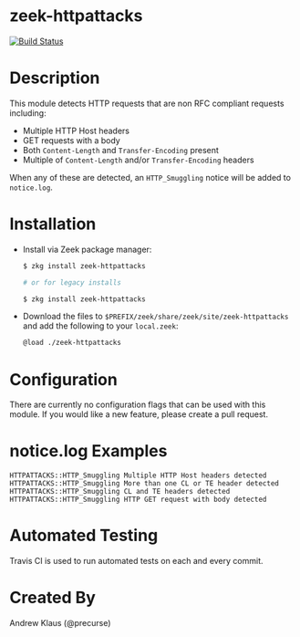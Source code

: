 # zeek-httpattacks

[![Build Status](https://travis-ci.com/precurse/zeek-httpattacks.svg?branch=master)](https://travis-ci.com/precurse/zeek-httpattacks)

# Description

This module detects HTTP requests that are non RFC compliant requests including:
- Multiple HTTP Host headers
- GET requests with a body
- Both `Content-Length` and `Transfer-Encoding` present
- Multiple of `Content-Length` and/or `Transfer-Encoding` headers

When any of these are detected, an `HTTP_Smuggling` notice will be added to `notice.log`.

# Installation
- Install via Zeek package manager:
   ```bash
   $ zkg install zeek-httpattacks

   # or for legacy installs

   $ zkg install zeek-httpattacks
   ```

- Download the files to `$PREFIX/zeek/share/zeek/site/zeek-httpattacks` and add the following to your `local.zeek`:
    ```bash
    @load ./zeek-httpattacks
    ```

# Configuration

There are currently no configuration flags that can be used with this module. If you would like a new feature, please create a pull request.

# notice.log Examples

```
HTTPATTACKS::HTTP_Smuggling	Multiple HTTP Host headers detected
HTTPATTACKS::HTTP_Smuggling	More than one CL or TE header detected
HTTPATTACKS::HTTP_Smuggling	CL and TE headers detected
HTTPATTACKS::HTTP_Smuggling	HTTP GET request with body detected
```

# Automated Testing

Travis CI is used to run automated tests on each and every commit.

# Created By
Andrew Klaus (@precurse)
